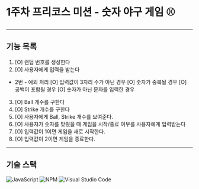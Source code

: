 # 1주차 프리코스 미션 - 숫자 야구 게임 ⚾
-------

## 기능 목록
1.  [O] 랜덤 번호를 생성한다
2. [O] 사용자에게 입력을 받는다


- 2번 - 예외 처리
    [O] 입력값이 3자리 수가 아닌 경우
    [O] 숫자가 중복될 경우
    [O] 공백이 포함될 경우
    [O] 숫자가 아닌 문자를 입력한 경우
        
3. [O] Ball 개수를 구한다
4. [O] Strike 개수를 구한다
5. [O] 사용자에게 Ball, Strike 개수를 보여준다.
6. [O] 사용자가 숫자를 맞췄을 때 게임을 시작/종료 여부를 사용자에게 입력받는다
7. [O] 입력값이 1이면 게임을 새로 시작한다.
8. [O] 입력값이 2이면 게임을 종료한다.


-------
## 기술 스택
![JavaScript](https://img.shields.io/badge/javascript-%23323330.svg?style=for-the-badge&logo=javascript&logoColor=%23F7DF1E)  ![NPM](https://img.shields.io/badge/NPM-%23CB3837.svg?style=for-the-badge&logo=npm&logoColor=white) ![Visual Studio Code](https://img.shields.io/badge/Visual%20Studio%20Code-0078d7.svg?style=for-the-badge&logo=visual-studio-code&logoColor=white)
